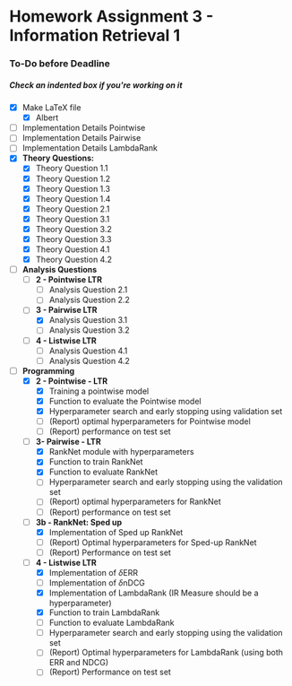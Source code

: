 # Homework Assignment 3 - Information Retrieval 1

### To-Do before Deadline

##### Check an indented box if you're working on it

* [x] Make LaTeX file 
  * [x] Albert
* [ ] Implementation Details Pointwise
* [ ] Implementation Details Pairwise
* [ ] Implementation Details LambdaRank
* [x] **Theory Questions:** 
  * [x] Theory Question 1.1
  * [x] Theory Question 1.2
  * [x] Theory Question 1.3
  * [x] Theory Question 1.4
  * [x] Theory Question 2.1
  * [x] Theory Question 3.1
  * [x] Theory Question 3.2
  * [x] Theory Question 3.3
  * [x] Theory Question 4.1
  * [x] Theory Question 4.2
* [ ] **Analysis Questions**
  * [ ] **2 - Pointwise LTR**
    * [ ] Analysis Question 2.1
    * [ ] Analysis Question 2.2
  * [ ] **3 - Pairwise LTR**
    * [x] Analysis Question 3.1
    * [ ] Analysis Question 3.2
  * [ ] **4 - Listwise LTR**
    * [ ] Analysis Question 4.1
    * [ ] Analysis Question 4.2
* [ ] **Programming**
  * [x] **2 - Pointwise - LTR**
    * [x] Training a pointwise model
    * [x] Function to evaluate the Pointwise model
    * [x] Hyperparameter search and early stopping using validation set
    * [ ] (Report) optimal hyperparameters for Pointwise model
    * [ ] (Report) performance on test set
  * [ ] **3- Pairwise - LTR**
    * [x] RankNet module with hyperparameters
    * [x] Function to train RankNet
    * [x] Function to evaluate RankNet
    * [ ] Hyperparameter search and early stopping using the validation set
    * [ ] (Report) optimal hyperparameters for RankNet
    * [ ] (Report) performance on test set
  * [ ] **3b - RankNet: Sped up**
    * [x] Implementation of Sped up RankNet
    * [ ] (Report) Optimal hyperparameters for Sped-up RankNet
    * [ ] (Report) Performance on test set
  * [ ] **4 - Listwise LTR**
    * [x] Implementation of $\delta$ERR
    * [ ] Implementation of $\delta$nDCG
    * [x] Implementation of LambdaRank (IR Measure should be a hyperparameter)
    * [x] Function to train LambdaRank
    * [ ] Function to evaluate LambdaRank
    * [ ] Hyperparameter search and early stopping using the validation set
    * [ ] (Report) Optimal hyperparameters for LambdaRank (using both ERR and
      NDCG)
    * [ ] (Report) Performance on test set
